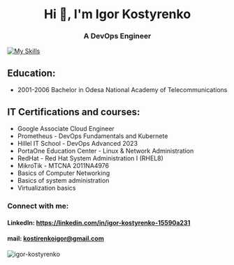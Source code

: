 <h1 align="center">Hi 👋, I'm Igor Kostyrenko</h1>
<h3 align="center">A DevOps Engineer</h3>
			          
[![My Skills](https://skillicons.dev/icons?i=aws,gcp,git,github,kubernetes,docker,ansible,linux,bash,jenkins,vim,mysql,nginx,py,vscode&perline=3)](https://skillicons.dev)

## Education:
* 2001-2006  Bachelor in Odesa National Academy of Telecommunications

## IT Certifications and courses:
* Google Associate Cloud Engineer
* Prometheus - DevOps Fundamentals and Kubernete
* Hillel IT School  - DevOps Advanced 2023
* PortaOne Education Center   -  Linux & Network Administration
* RedHat  - Red Hat System Administration I (RHEL8)
* MikroTik   -  MTCNA  2011NA4976
* Basics of Computer Networking
* Basics of system administration 
* Virtualization basics

<h3 align="left">Connect with me:</h3>

#### LinkedIn:  https://linkedin.com/in/igor-kostyrenko-15590a231
#### mail: kostirenkoigor@gmail.com
 

<p align="left"> <img src="https://komarev.com/ghpvc/?username=igor-kostyrenko&label=Profile%20views&color=0e75b6&style=flat" alt="igor-kostyrenko" /> </p>
